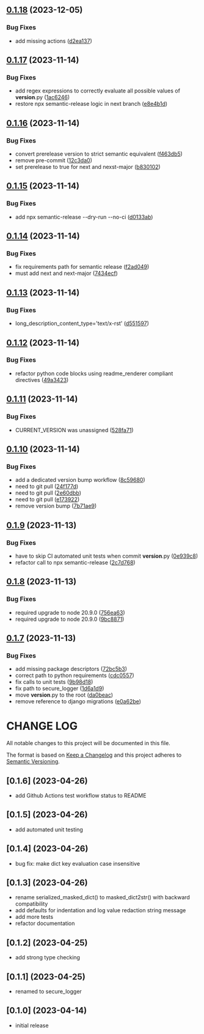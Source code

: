 ## [0.1.18](https://github.com/FullStackWithLawrence/secure-logger/compare/v0.1.17...v0.1.18) (2023-12-05)


### Bug Fixes

* add missing actions ([d2ea137](https://github.com/FullStackWithLawrence/secure-logger/commit/d2ea1376034fcd33b47a53da9cb15ad893448314))

## [0.1.17](https://github.com/FullStackWithLawrence/secure-logger/compare/v0.1.16...v0.1.17) (2023-11-14)


### Bug Fixes

* add regex expressions to correctly evaluate all possible values of __version__.py ([1ac6246](https://github.com/FullStackWithLawrence/secure-logger/commit/1ac6246f4840457a62d6a7a6ccf03065c28643c7))
* restore npx semantic-release logic in next branch ([e8e4b1d](https://github.com/FullStackWithLawrence/secure-logger/commit/e8e4b1db87d3e04e8e263080ca8adc4fda989d86))

## [0.1.16](https://github.com/FullStackWithLawrence/secure-logger/compare/v0.1.15...v0.1.16) (2023-11-14)


### Bug Fixes

* convert prerelease version to strict semantic equivalent ([f463db5](https://github.com/FullStackWithLawrence/secure-logger/commit/f463db5d53499166968fe0d9a36a36e3327d36d4))
* remove pre-commit ([12c3da0](https://github.com/FullStackWithLawrence/secure-logger/commit/12c3da0042cd7ff03783c278fddf1c3bb6b4f69a))
* set prerelease to true for next and nexst-major ([b830102](https://github.com/FullStackWithLawrence/secure-logger/commit/b8301020b57a5e1bc09517100d3d2724e9c7d716))

## [0.1.15](https://github.com/FullStackWithLawrence/secure-logger/compare/v0.1.14...v0.1.15) (2023-11-14)


### Bug Fixes

* add npx semantic-release --dry-run --no-ci ([d0133ab](https://github.com/FullStackWithLawrence/secure-logger/commit/d0133ab6d966370b5eabf44e3543c81d3fe6b850))

## [0.1.14](https://github.com/FullStackWithLawrence/secure-logger/compare/v0.1.13...v0.1.14) (2023-11-14)


### Bug Fixes

* fix requirements path for semantic release ([f2ad049](https://github.com/FullStackWithLawrence/secure-logger/commit/f2ad049e7a146a3eadc75606db87651c0e89e59a))
* must add next and next-major ([7434ecf](https://github.com/FullStackWithLawrence/secure-logger/commit/7434ecfc7e82cf3c6c9b2e771ea410883a722343))

## [0.1.13](https://github.com/FullStackWithLawrence/secure-logger/compare/v0.1.12...v0.1.13) (2023-11-14)


### Bug Fixes

* long_description_content_type='text/x-rst' ([d551597](https://github.com/FullStackWithLawrence/secure-logger/commit/d551597c208b3de6d635947ae2247c755928816e))

## [0.1.12](https://github.com/FullStackWithLawrence/secure-logger/compare/v0.1.11...v0.1.12) (2023-11-14)


### Bug Fixes

* refactor python code blocks using readme_renderer compliant directives ([49a3423](https://github.com/FullStackWithLawrence/secure-logger/commit/49a34234bb95ed37676f0620eb481a221302b73a))

## [0.1.11](https://github.com/FullStackWithLawrence/secure-logger/compare/v0.1.10...v0.1.11) (2023-11-14)


### Bug Fixes

* CURRENT_VERSION was unassigned ([528fa71](https://github.com/FullStackWithLawrence/secure-logger/commit/528fa71dc0fc008bd7098686cab94198a961f5c3))

## [0.1.10](https://github.com/FullStackWithLawrence/secure-logger/compare/v0.1.9...v0.1.10) (2023-11-14)


### Bug Fixes

* add a dedicated version bump workflow ([8c59680](https://github.com/FullStackWithLawrence/secure-logger/commit/8c596807fda14a7d1ec927267d68db776ef1d822))
* need to git pull ([24f177d](https://github.com/FullStackWithLawrence/secure-logger/commit/24f177da2ef4b70ba73c69b9c1c51133a6d29c3c))
* need to git pull ([2e60dbb](https://github.com/FullStackWithLawrence/secure-logger/commit/2e60dbbd5922649e0dc5b0177f145d49f7b476dd))
* need to git pull ([e173922](https://github.com/FullStackWithLawrence/secure-logger/commit/e173922d290eba66addda88f408aa0d576382214))
* remove version bump ([7b71ae9](https://github.com/FullStackWithLawrence/secure-logger/commit/7b71ae9c484486cd124b751bc201f16cc2d627bf))

## [0.1.9](https://github.com/FullStackWithLawrence/secure-logger/compare/v0.1.8...v0.1.9) (2023-11-13)


### Bug Fixes

* have to skip CI automated unit tests when commit __version__.py ([0e939c8](https://github.com/FullStackWithLawrence/secure-logger/commit/0e939c87eb3ab0aafe6475691f1380127ea1860b))
* refactor call to npx semantic-release ([2c7d768](https://github.com/FullStackWithLawrence/secure-logger/commit/2c7d768c8875a11f68ff47700e4c8a107a98c89b))

## [0.1.8](https://github.com/FullStackWithLawrence/secure-logger/compare/v0.1.7...v0.1.8) (2023-11-13)


### Bug Fixes

* required upgrade to node 20.9.0 ([756ea63](https://github.com/FullStackWithLawrence/secure-logger/commit/756ea6366bfe828783be17f4d581e8b4cd7f6574))
* required upgrade to node 20.9.0 ([9bc8871](https://github.com/FullStackWithLawrence/secure-logger/commit/9bc88718b3ffbfdd002d9156dcbad3db974b723f))

## [0.1.7](https://github.com/FullStackWithLawrence/secure-logger/compare/v0.1.6...v0.1.7) (2023-11-13)


### Bug Fixes

* add missing package descriptors ([72bc5b3](https://github.com/FullStackWithLawrence/secure-logger/commit/72bc5b3c296e3f5d809ecad894c8b25aa1e0e0fa))
* correct path to python requirements ([cdc0557](https://github.com/FullStackWithLawrence/secure-logger/commit/cdc05577f5b6e5c1bb46b141ff61ff00a0eca899))
* fix calls to unit tests ([9b98d18](https://github.com/FullStackWithLawrence/secure-logger/commit/9b98d18016cfe99b38298bd910831c1de3988db0))
* fix path to secure_logger ([1d6a1d9](https://github.com/FullStackWithLawrence/secure-logger/commit/1d6a1d90c233464746a85dcb0add3ba6e0f8297a))
* move __version__.py to the root ([da0beac](https://github.com/FullStackWithLawrence/secure-logger/commit/da0beac04ec3144936aa92fb5deca8b97945b439))
* remove reference to django migrations ([e0a62be](https://github.com/FullStackWithLawrence/secure-logger/commit/e0a62be13deb323f683d39134f42b203e413ff49))

# CHANGE LOG

All notable changes to this project will be documented in this file.

The format is based on [Keep a Changelog](http://keepachangelog.com/)
and this project adheres to [Semantic Versioning](http://semver.org/).

## [0.1.6] (2023-04-26)

- add Github Actions test workflow status to README

## [0.1.5] (2023-04-26)

- add automated unit testing

## [0.1.4] (2023-04-26)

- bug fix: make dict key evaluation case insensitive

## [0.1.3] (2023-04-26)

- rename serialized_masked_dict() to masked_dict2str() with backward compatibility
- add defaults for indentation and log value redaction string message
- add more tests
- refactor documentation

## [0.1.2] (2023-04-25)

- add strong type checking

## [0.1.1] (2023-04-25)

- renamed to secure_logger

## [0.1.0] (2023-04-14)

- initial release
